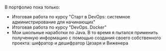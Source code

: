 В портфолио пока только:
- Итоговая работа по курсу "Старт в DevOps: системное администрирование для начинающих"
- Итоговая работа по курсу "DevOps. Docker"
- Мои школьные наработки по Java. В то время я пытался применить полученную информацию с помощью создания своего собственного проекта: шифратор и дешифратор Цезаря и Виженера
